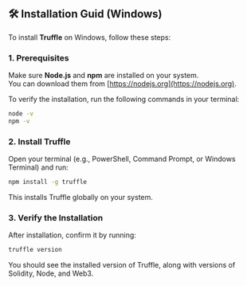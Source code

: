 ## 🛠️ Installation Guid (Windows)

To install **Truffle** on Windows, follow these steps:

### 1. Prerequisites

Make sure **Node.js** and **npm** are installed on your system.  
You can download them from [https://nodejs.org](https://nodejs.org).

To verify the installation, run the following commands in your terminal:

```bash
node -v
npm -v
```

### 2. Install Truffle

Open your terminal (e.g., PowerShell, Command Prompt, or Windows Terminal) and run:

```bash
npm install -g truffle
```

This installs Truffle globally on your system.

### 3. Verify the Installation

After installation, confirm it by running:

```bash
truffle version
```

You should see the installed version of Truffle, along with versions of Solidity, Node, and Web3.
